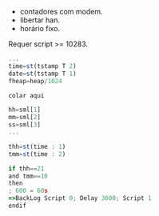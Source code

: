 - contadores com modem.
- libertar han.
- horário fixo.

Requer script >= 10283.

```js
...
time=st(tstamp T 2)
date=st(tstamp T 1)
fheap=heap/1024

colar aqui

hh=sml[1]
mm=sml[2]
ss=sml[3]
...
```

```js
thh=st(time : 1)
tmm=st(time : 2)

if thh==21
and tmm==10
then
; 600 = 60s
=>BackLog Script 0; Delay 3600; Script 1
endif
```
